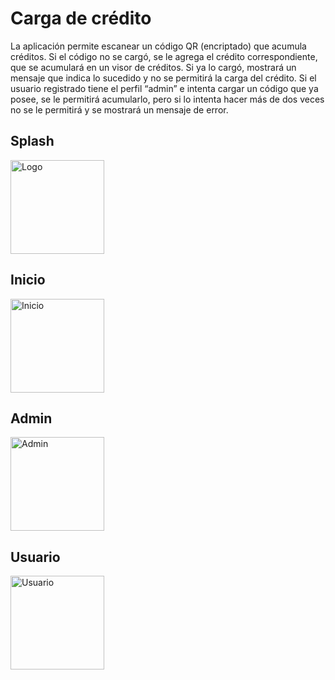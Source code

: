 # Carga de crédito

La aplicación permite escanear un código QR (encriptado) que acumula créditos.
Si el código no se cargó, se le agrega el crédito correspondiente, que se acumulará en un visor de créditos.
Si ya lo cargó, mostrará un mensaje que indica lo sucedido y no se permitirá la carga del crédito.
Si el usuario registrado tiene el perfil “admin” e intenta cargar un código que ya posee, se le permitirá
acumularlo, pero si lo intenta hacer más de dos veces no se le permitirá y se mostrará un mensaje de error.

## Splash

<img src="https://github.com/user-attachments/assets/a158e639-e141-403c-b262-fbc320de4ea3" alt="Logo" width="150">

## Inicio

<img src="https://github.com/user-attachments/assets/8d9a41d4-d973-48e6-b232-a0a20a29f39b" alt="Inicio" width="150">

## Admin

<img src="https://github.com/user-attachments/assets/3c6c0d9e-d101-4553-9a82-510820246baa" alt="Admin" width="150">

## Usuario 

<img src="https://github.com/user-attachments/assets/2540a8cc-fd6f-45ac-9e67-e340501991bc" alt="Usuario" width="150">
